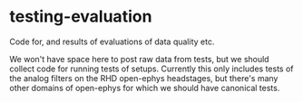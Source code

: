 testing-evaluation
==================

Code for, and results of evaluations of data quality etc.

We won't have space here to post raw data from tests, but we should collect code for running tests of setups.
Currently this only includes tests of the analog filters on the RHD open-ephys headstages, but there's many other domains of open-ephys for which we should have canonical tests.

